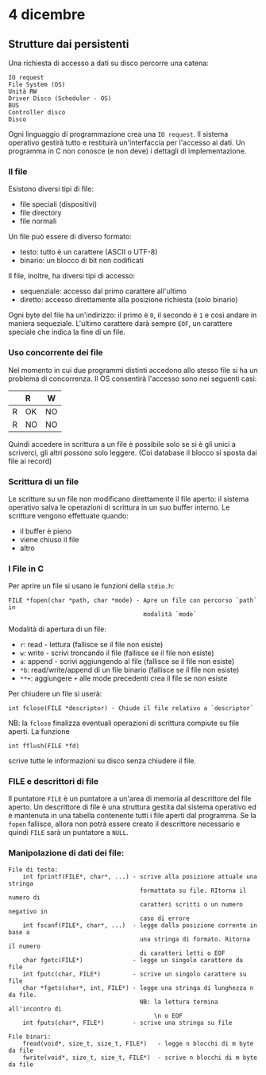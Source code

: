 # 4 dicembre

## Strutture dai persistenti
Una richiesta di accesso a dati su disco percorre una catena:

    IO request
    File System (OS)
    Unità RW
    Driver Disco (Scheduler - OS)
    BUS
    Controller disco
    Disco

Ogni linguaggio di programmazione crea una `IO request`. Il sistema operativo
gestirà tutto e restituirà un'interfaccia per l'accesso ai dati. Un programma
in C non conosce (e non deve) i dettagli di implementazione. 

### Il file
Esistono diversi tipi di file:

- file speciali (dispositivi)
- file directory
- file normali

Un file può essere di diverso formato:

- testo: tutto è un carattere (ASCII o UTF-8)
- binario: un blocco di bit non codificati

Il file, inoltre, ha diversi tipi di accesso:

- sequenziale: accesso dal primo carattere all'ultimo
- diretto: accesso direttamente alla posizione richiesta (solo binario)

Ogni byte del file ha un'indirizzo: il primo è `0`, il secondo è `1` e così
andare in maniera sequeziale. L'ultimo carattere darà sempre `EOF`, un carattere
speciale che indica la fine di un file.

### Uso concorrente dei file
Nel momento in cui due programmi distinti accedono allo stesso file si ha un 
problema di concorrenza. Il OS consentirà l'accesso sono nei seguenti casi:

|     | R  | W   |
|:---:|:---|:---:|
| R   | OK | NO  |
| R   | NO | NO  |

Quindi accedere in scrittura a un file è possibile solo se si è gli unici a 
scriverci, gli altri possono solo leggere. (Coi database il blocco si sposta
dai file ai record)

### Scrittura di un file
Le scritture su un file non modificano direttamente il file aperto: il sistema
operativo salva le operazioni di scrittura in un suo buffer interno. Le 
scritture vengono effettuate quando:

- il buffer è pieno
- viene chiuso il file
- altro

### I File in C
Per aprire un file si usano le funzioni della `stdio.h`:

    FILE *fopen(char *path, char *mode) - Apre un file con percorso `path` in
                                          modalità `mode`

Modalità di apertura di un file:

- `r`: read - lettura (fallisce se il file non esiste)
- `w`: write - scrivi troncando il file (fallisce se il file non esiste)
- `a`: append - scrivi aggiungendo al file (fallisce se il file non esiste)
- `*b`: read/write/append di un file binario (fallisce se il file non esiste)
- `**+`: aggiungere `+` alle mode precedenti crea il file se non esiste

Per chiudere un file si userà:

    int fclose(FILE *descriptor) - Chiude il file relativo a `descriptor`

NB: la `fclose` finalizza eventuali operazioni di scrittura compiute su file
aperti. La funzione 

    int fflush(FILE *fd)

scrive tutte le informazioni su disco senza chiudere il file.

### FILE e descrittori di file
Il puntatore `FILE` è un puntatore a un'area di memoria al descrittore del 
file aperto. Un descrittore di file è una struttura gestita dal sistema 
operativo ed è mantenuta in una tabella contenente tutti i file aperti dal 
programma. Se la `fopen` fallisce, allora non potrà essere creato il descrittore
necessario e quindi `FILE` sarà un puntatore a `NULL`.

### Manipolazione di dati dei file:

    File di testo: 
        int fprintf(FILE*, char*, ...) - scrive alla posizione attuale una stringa 
                                         formattata su file. RItorna il numero di
                                         caratteri scritti o un numero negativo in
                                         caso di errore
        int fscanf(FILE*, char*, ...)  - legge dalla posizione corrente in base a 
                                         una stringa di formato. Ritorna il numero 
                                         di caratteri letti o EOF
        char fgetc(FILE*)              - legge un singolo carattere da file
        int fputc(char, FILE*)         - scrive un singolo carattere su file
        char *fgets(char*, int, FILE*) - legge una stringa di lunghezza n da file.
                                         NB: la lettura termina all'incontro di 
                                             \n o EOF
        int fputs(char*, FILE*)        - scrive una stringa su file

    File binari:
        fread(void*, size_t, size_t, FILE*)   - legge n blocchi di m byte da file
        fwrite(void*, size_t, size_t, FILE*)  - scrive n blocchi di m byte da file

